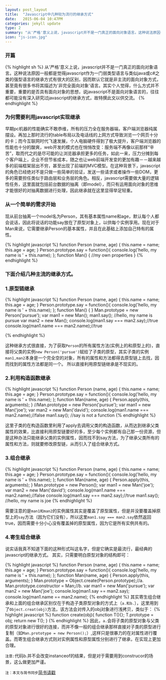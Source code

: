 ```yaml
---
layout: post_layout
title:  "Javascript中几种较为流行的继承方式"
date:   2015-06-04 10:47PM
categories: jekyll update
type: 2
summary: "从'严格'意义上说，javascript并不是一门真正的面向对象语言。这种说法原因一般都是觉得javascript作为一门弱类型语言与类似java或c#之类的强型语言的继承方式有很大的区别，因而默认它就是非主流的面向对象方式，甚至竟有很多书将其描述为'非完全面向对象'语言。其实个人觉得，什么方式并不重要，重要的是否具有面向对象的思想，说javascript不是面向对象语言的，往往都可能没有深入研究过javascript的继承方式，故特撰此文以供交流。"
icon: "js-icon.jpg"
---
```

### 开篇

{% highlight sh %}
从'严格'意义上说，javascript并不是一门真正的面向对象语言。这种说法原因一般都是觉得javascript作为一门弱类型语言与类似java或c#之类的强型语言的继承方式有很大的区别，因而默认它就是非主流的面向对象方式，甚至竟有很多书将其描述为'非完全面向对象'语言。其实个人觉得，什么方式并不重要，重要的是否具有面向对象的思想，说javascript不是面向对象语言的，往往都可能没有深入研究过javascript的继承方式，故特撰此文以供交流。
{% endhighlight %}

### 为何需要利用javascript实现继承

早期pc机器的性能确实不敢恭维，所有的压力全在服务器端，客户端浏览器纯属摆设。再加上那时流行的table布局以及电话线的上网方式导致浏览一个网页十分的卡；而今互联网时代飞速发展，个人电脑硬件得到了极大提升，客户端浏览器的性能也十分的酸爽，web开发的模式也在悄悄改变：服务端不再像以前那样“辛苦”，取而代之的是尽可能的让浏览器承担更多的任务，如此一来，压力分摊到每个客户端上，企业不但节省成本，随之也让web前端开发变的更加有趣－－越来越多的前端框架层出不穷，甚至出现了前端的MVC模型。在这种背景下，javascript的角色已经绝对不是只做一些简单的验证，发送一些请求或者操作一些DOM，更多的需要担任类似于路由层和业务层的角色。相反，javascript需要做大量的逻辑性任务，这里面就包括前台数据的抽离（即model），而只有运用面向对象的思维才能很好的对抽离数据进行处理，因此继承就在这里显得举足轻重。

### 从一个简单的需求开始

现从前台抽离一个model名为Person，其有基本属性name和age，默认每个人都会说话，因此将说话的功能say放在了原型对象上，以供每个实例享用。现在对于Man来说，它需要继承Person的基本属性，并且在此基础上添加自己特有的属性。

{% highlight javascript %}
function Person (name, age) {
    this.name = name;
    this.age = age;
}
Person.prototype.say = function(){
    console.log('hello, my name is ' + this.name);
};
function Man() {
    //my own properties
}
{% endhighlight %}

### 下面介绍几种主流的继承方式。


### 1.原型链继承
{% highlight javascript %}
function Person (name, age) {
    this.name = name;
    this.age = age;
}
Person.prototype.say = function(){
    console.log('hello, my name is ' + this.name);
};
function Man() {
}
Man.prototype = new Person('pursue');
var man1 = new Man();
man1.say(); //hello, my name is pursue
var man2 = new Man();
console.log(man1.say === man2.say);//true
console.log(man1.name === man2.name);//true

{% endhighlight %}

这种继承方式很直接，为了获取`Person`的所有属性方法(实例上的和原型上的)，直接将父类的实例`new Person('pursue')`赋给了子类的原型，其实子类的实例`man1,man2`本身是一个完全空的对象，所有的属性和方法都得去原型链上去找，因而找到的属性方法都是同一个。
所以直接利用原型链继承是不现实的。

### 2.利用构造函数继承

{% highlight javascript %}
function Person (name, age) {
    this.name = name;
    this.age = age;
}
Person.prototype.say = function(){
    console.log('hello, my name is ' + this.name);
};
function Man(name, age) {
    Person.apply(this, arguments);
}
//Man.prototype = new Person('pursue');
var man1 = new Man('joe');
var man2 = new Man('david');
console.log(man1.name === man2.name);//false
man1.say(); //say is not a function
{% endhighlight %}

这里子类的在构造函数里利用了apply去调用父类的构造函数，从而达到继承父类属性的效果，比直接利用原型链要好的多，至少每个实例都有自己那一份资源，但是这种办法只能继承父类的实例属性，因而找不到say方法，为了继承父类所有的属性和方法，则就要修改原型链，从而引入了组合继承方式。


### 3.组合继承

{% highlight javascript %}
function Person (name, age) {
    this.name = name;
    this.age = age;
}
Person.prototype.say = function(){
    console.log('hello, my name is ' + this.name);
};
function Man(name, age) {
    Person.apply(this, arguments);
}
Man.prototype = new Person();
var man1 = new Man('joe');
var man2 = new Man('david');
console.log(man1.name === man2.name);//false
console.log(man1.say === man2.say);//true
man1.say(); //hello, my name is joe
{% endhighlight %}

需要注意的是`man1和man2`的实例属性其实是覆盖了原型属性，但是并没要覆盖掉原型上的`say`方法（因为它们没有），所以这里`man1.say === man2.say`依然返回true，因而需要十分小心没有覆盖掉的原型属性，因为它是所有实例共有的。

### 4.寄生组合继承

说实话我真不知道下面的这种形式叫这名字，但是它确实是最流行，最经典的javascript的继承方式。
其实，只需要明白原型对象的结构即可：

{% highlight javascript %}
function Person (name, age) {
            this.name = name;
            this.age = age;
        }
Person.prototype.say = function(){
    console.log('hello, my name is ' + this.name);
};
function Man(name, age) {
    Person.apply(this, arguments);
}
Man.prototype = Object.create(Person.prototype);//a.
Man.prototype.constructor = Man;//b.
var man1 = new Man('pursue');
var man2 = new Man('joe');
console.log(man1.say == man2.say);
console.log(man1.name == man2.name);
{% endhighlight %}
其实寄生组合继承和上面的组合继承区别仅在于构造子类原型对象的方式上（`a.和b.`），这里用到了`Object.creat(obj)`方法，该方法会对传入的obj对象进行浅拷贝，类似于：
{% highlight javascript %}
function create(obj){
    function T(){};
    T.prototype = obj;
    return new T();
}
{% endhighlight %}
因此，`a.`会将子类的原型对象与父类的原型对象进行很好的连接，而并不像一般的组合继承那样直接对子类的原型进行复制（如`Man.prototype = new Person();`）,这样只是很暴力的在对属性进行覆盖。而寄生组合继承方式则对实例属性和原型属性分别进行了继承，在实现上更加合理。

`注意:`代码b.并不会改变instanceof的结果，但是对于需要用到construcor的场景，这么做更加严谨。



`注：本文与简书同步`[简书请戳](#http://www.jianshu.com/p/1e402922ee32/)
